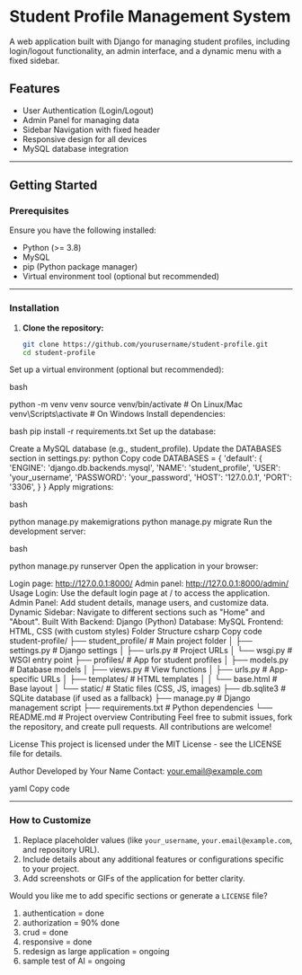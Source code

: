 # Student Profile Management System

A web application built with Django for managing student profiles, including login/logout functionality, an admin interface, and a dynamic menu with a fixed sidebar.

## Features

- User Authentication (Login/Logout)
- Admin Panel for managing data
- Sidebar Navigation with fixed header
- Responsive design for all devices
- MySQL database integration

---

## Getting Started

### Prerequisites

Ensure you have the following installed:
- Python (>= 3.8)
- MySQL
- pip (Python package manager)
- Virtual environment tool (optional but recommended)

---

### Installation

1. **Clone the repository:**
   ```bash
   git clone https://github.com/yourusername/student-profile.git
   cd student-profile
Set up a virtual environment (optional but recommended):

bash

python -m venv venv
source venv/bin/activate    # On Linux/Mac
venv\Scripts\activate       # On Windows
Install dependencies:

bash
pip install -r requirements.txt
Set up the database:

Create a MySQL database (e.g., student_profile).
Update the DATABASES section in settings.py:
python
Copy code
DATABASES = {
    'default': {
        'ENGINE': 'django.db.backends.mysql',
        'NAME': 'student_profile',
        'USER': 'your_username',
        'PASSWORD': 'your_password',
        'HOST': '127.0.0.1',
        'PORT': '3306',
    }
}
Apply migrations:

bash

python manage.py makemigrations
python manage.py migrate
Run the development server:

bash

python manage.py runserver
Open the application in your browser:

Login page: http://127.0.0.1:8000/
Admin panel: http://127.0.0.1:8000/admin/
Usage
Login: Use the default login page at / to access the application.
Admin Panel: Add student details, manage users, and customize data.
Dynamic Sidebar: Navigate to different sections such as "Home" and "About".
Built With
Backend: Django (Python)
Database: MySQL
Frontend: HTML, CSS (with custom styles)
Folder Structure
csharp
Copy code
student-profile/
├── student_profile/         # Main project folder
│   ├── settings.py          # Django settings
│   ├── urls.py              # Project URLs
│   └── wsgi.py              # WSGI entry point
├── profiles/                # App for student profiles
│   ├── models.py            # Database models
│   ├── views.py             # View functions
│   ├── urls.py              # App-specific URLs
│   ├── templates/           # HTML templates
│   │   └── base.html        # Base layout
│   └── static/              # Static files (CSS, JS, images)
├── db.sqlite3               # SQLite database (if used as a fallback)
├── manage.py                # Django management script
├── requirements.txt         # Python dependencies
└── README.md                # Project overview
Contributing
Feel free to submit issues, fork the repository, and create pull requests. All contributions are welcome!

License
This project is licensed under the MIT License - see the LICENSE file for details.

Author
Developed by Your Name
Contact: your.email@example.com

yaml
Copy code

---

### **How to Customize**

1. Replace placeholder values (like `your_username`, `your.email@example.com`, and repository URL).
2. Include details about any additional features or configurations specific to your project.
3. Add screenshots or GIFs of the application for better clarity.

Would you like me to add specific sections or generate a `LICENSE` file?

1. authentication = done
2. authorization = 90% done
3. crud  = done
4. responsive = done
5. redesign as large application = ongoing
6. sample test of AI = ongoing
